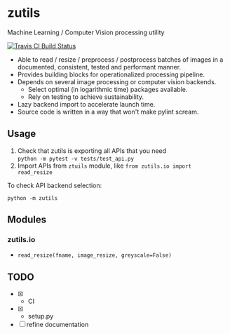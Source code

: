 # zutils

Machine Learning / Computer Vision processing utility

[![Travis CI Build Status](https://travis-ci.org/aleozlx/zutils.svg?branch=master)](https://travis-ci.org/aleozlx/zutils)

* Able to read / resize / preprocess / postprocess batches of images in a documented, consistent, tested and performant manner.
* Provides building blocks for operationalized processing pipeline.
* Depends on several image processing or computer vision backends.
  * Select optimal (in logarithmic time) packages available.
  * Rely on testing to achieve sustainability.
* Lazy backend import to accelerate launch time.
* Source code is written in a way that won't make pylint scream.

## Usage

1. Check that zutils is exporting all APIs that you need  
  `python -m pytest -v tests/test_api.py`
2. Import APIs from `ztuils` module, like `from zutils.io import read_resize`

To check API backend selection:

`python -m zutils`

## Modules

### zutils.io

* `read_resize(fname, image_resize, greyscale=False)`

## TODO

* [x] + CI
* [x] + setup.py
* [ ] refine documentation
